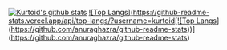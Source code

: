[![Kurtoid's github stats](https://github-readme-stats.vercel.app/api?username=kurtoid)](https://github.com/anuraghazra/github-readme-stats)
[![Top Langs](https://github-readme-stats.vercel.app/api/top-langs/?username=kurtoid[![Top Langs](https://github-readme-stats.vercel.app/api/top-langs/?username=anuraghazra)](https://github.com/anuraghazra/github-readme-stats))](https://github.com/anuraghazra/github-readme-stats)
